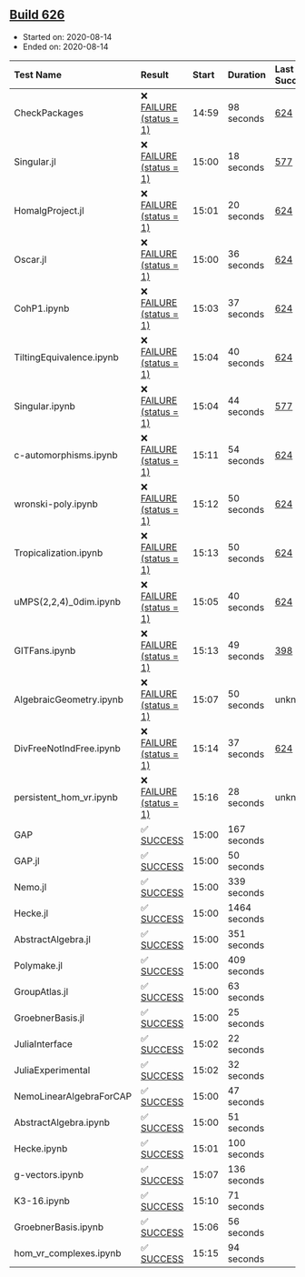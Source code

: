 ## [Build 626](https://oscarci.mathematik.uni-kl.de/job/oscar-stable/626/)

* Started on: 2020-08-14
* Ended on: 2020-08-14

| Test Name    | Result | Start | Duration | Last Success | First Failure |
|:-------------|:-------|:------|:---------|:-------------|:--------------|
| CheckPackages | ❌ [FAILURE (status = 1)](https://oscarci.mathematik.uni-kl.de/job/oscar-stable/626/artifact/logs/build-626/CheckPackages.log) | 14:59 | 98 seconds | [624](https://oscarci.mathematik.uni-kl.de/job/oscar-stable/624/) | [625](https://oscarci.mathematik.uni-kl.de/job/oscar-stable/625/) |
| Singular.jl | ❌ [FAILURE (status = 1)](https://oscarci.mathematik.uni-kl.de/job/oscar-stable/626/artifact/logs/build-626/Singular.jl.log) | 15:00 | 18 seconds | [577](https://oscarci.mathematik.uni-kl.de/job/oscar-stable/577/) | [578](https://oscarci.mathematik.uni-kl.de/job/oscar-stable/578/) |
| HomalgProject.jl | ❌ [FAILURE (status = 1)](https://oscarci.mathematik.uni-kl.de/job/oscar-stable/626/artifact/logs/build-626/HomalgProject.jl.log) | 15:01 | 20 seconds | [624](https://oscarci.mathematik.uni-kl.de/job/oscar-stable/624/) | [625](https://oscarci.mathematik.uni-kl.de/job/oscar-stable/625/) |
| Oscar.jl | ❌ [FAILURE (status = 1)](https://oscarci.mathematik.uni-kl.de/job/oscar-stable/626/artifact/logs/build-626/Oscar.jl.log) | 15:00 | 36 seconds | [624](https://oscarci.mathematik.uni-kl.de/job/oscar-stable/624/) | [625](https://oscarci.mathematik.uni-kl.de/job/oscar-stable/625/) |
| CohP1.ipynb | ❌ [FAILURE (status = 1)](https://oscarci.mathematik.uni-kl.de/job/oscar-stable/626/artifact/logs/build-626/CohP1.ipynb.log) | 15:03 | 37 seconds | [624](https://oscarci.mathematik.uni-kl.de/job/oscar-stable/624/) | [625](https://oscarci.mathematik.uni-kl.de/job/oscar-stable/625/) |
| TiltingEquivalence.ipynb | ❌ [FAILURE (status = 1)](https://oscarci.mathematik.uni-kl.de/job/oscar-stable/626/artifact/logs/build-626/TiltingEquivalence.ipynb.log) | 15:04 | 40 seconds | [624](https://oscarci.mathematik.uni-kl.de/job/oscar-stable/624/) | [625](https://oscarci.mathematik.uni-kl.de/job/oscar-stable/625/) |
| Singular.ipynb | ❌ [FAILURE (status = 1)](https://oscarci.mathematik.uni-kl.de/job/oscar-stable/626/artifact/logs/build-626/Singular.ipynb.log) | 15:04 | 44 seconds | [577](https://oscarci.mathematik.uni-kl.de/job/oscar-stable/577/) | [578](https://oscarci.mathematik.uni-kl.de/job/oscar-stable/578/) |
| c-automorphisms.ipynb | ❌ [FAILURE (status = 1)](https://oscarci.mathematik.uni-kl.de/job/oscar-stable/626/artifact/logs/build-626/c-automorphisms.ipynb.log) | 15:11 | 54 seconds | [624](https://oscarci.mathematik.uni-kl.de/job/oscar-stable/624/) | [625](https://oscarci.mathematik.uni-kl.de/job/oscar-stable/625/) |
| wronski-poly.ipynb | ❌ [FAILURE (status = 1)](https://oscarci.mathematik.uni-kl.de/job/oscar-stable/626/artifact/logs/build-626/wronski-poly.ipynb.log) | 15:12 | 50 seconds | [624](https://oscarci.mathematik.uni-kl.de/job/oscar-stable/624/) | [625](https://oscarci.mathematik.uni-kl.de/job/oscar-stable/625/) |
| Tropicalization.ipynb | ❌ [FAILURE (status = 1)](https://oscarci.mathematik.uni-kl.de/job/oscar-stable/626/artifact/logs/build-626/Tropicalization.ipynb.log) | 15:13 | 50 seconds | [624](https://oscarci.mathematik.uni-kl.de/job/oscar-stable/624/) | [625](https://oscarci.mathematik.uni-kl.de/job/oscar-stable/625/) |
| uMPS(2,2,4)_0dim.ipynb | ❌ [FAILURE (status = 1)](https://oscarci.mathematik.uni-kl.de/job/oscar-stable/626/artifact/logs/build-626/uMPS-2-2-4-_0dim.ipynb.log) | 15:05 | 40 seconds | [624](https://oscarci.mathematik.uni-kl.de/job/oscar-stable/624/) | [625](https://oscarci.mathematik.uni-kl.de/job/oscar-stable/625/) |
| GITFans.ipynb | ❌ [FAILURE (status = 1)](https://oscarci.mathematik.uni-kl.de/job/oscar-stable/626/artifact/logs/build-626/GITFans.ipynb.log) | 15:13 | 49 seconds | [398](https://oscarci.mathematik.uni-kl.de/job/oscar-stable/398/) | [399](https://oscarci.mathematik.uni-kl.de/job/oscar-stable/399/) |
| AlgebraicGeometry.ipynb | ❌ [FAILURE (status = 1)](https://oscarci.mathematik.uni-kl.de/job/oscar-stable/626/artifact/logs/build-626/AlgebraicGeometry.ipynb.log) | 15:07 | 50 seconds | unknown | unknown |
| DivFreeNotIndFree.ipynb | ❌ [FAILURE (status = 1)](https://oscarci.mathematik.uni-kl.de/job/oscar-stable/626/artifact/logs/build-626/DivFreeNotIndFree.ipynb.log) | 15:14 | 37 seconds | [624](https://oscarci.mathematik.uni-kl.de/job/oscar-stable/624/) | [625](https://oscarci.mathematik.uni-kl.de/job/oscar-stable/625/) |
| persistent_hom_vr.ipynb | ❌ [FAILURE (status = 1)](https://oscarci.mathematik.uni-kl.de/job/oscar-stable/626/artifact/logs/build-626/persistent_hom_vr.ipynb.log) | 15:16 | 28 seconds | unknown | unknown |
| GAP | ✅ [SUCCESS](https://oscarci.mathematik.uni-kl.de/job/oscar-stable/626/artifact/logs/build-626/GAP.log) | 15:00 | 167 seconds |  |  |
| GAP.jl | ✅ [SUCCESS](https://oscarci.mathematik.uni-kl.de/job/oscar-stable/626/artifact/logs/build-626/GAP.jl.log) | 15:00 | 50 seconds |  |  |
| Nemo.jl | ✅ [SUCCESS](https://oscarci.mathematik.uni-kl.de/job/oscar-stable/626/artifact/logs/build-626/Nemo.jl.log) | 15:00 | 339 seconds |  |  |
| Hecke.jl | ✅ [SUCCESS](https://oscarci.mathematik.uni-kl.de/job/oscar-stable/626/artifact/logs/build-626/Hecke.jl.log) | 15:00 | 1464 seconds |  |  |
| AbstractAlgebra.jl | ✅ [SUCCESS](https://oscarci.mathematik.uni-kl.de/job/oscar-stable/626/artifact/logs/build-626/AbstractAlgebra.jl.log) | 15:00 | 351 seconds |  |  |
| Polymake.jl | ✅ [SUCCESS](https://oscarci.mathematik.uni-kl.de/job/oscar-stable/626/artifact/logs/build-626/Polymake.jl.log) | 15:00 | 409 seconds |  |  |
| GroupAtlas.jl | ✅ [SUCCESS](https://oscarci.mathematik.uni-kl.de/job/oscar-stable/626/artifact/logs/build-626/GroupAtlas.jl.log) | 15:00 | 63 seconds |  |  |
| GroebnerBasis.jl | ✅ [SUCCESS](https://oscarci.mathematik.uni-kl.de/job/oscar-stable/626/artifact/logs/build-626/GroebnerBasis.jl.log) | 15:00 | 25 seconds |  |  |
| JuliaInterface | ✅ [SUCCESS](https://oscarci.mathematik.uni-kl.de/job/oscar-stable/626/artifact/logs/build-626/JuliaInterface.log) | 15:02 | 22 seconds |  |  |
| JuliaExperimental | ✅ [SUCCESS](https://oscarci.mathematik.uni-kl.de/job/oscar-stable/626/artifact/logs/build-626/JuliaExperimental.log) | 15:02 | 32 seconds |  |  |
| NemoLinearAlgebraForCAP | ✅ [SUCCESS](https://oscarci.mathematik.uni-kl.de/job/oscar-stable/626/artifact/logs/build-626/NemoLinearAlgebraForCAP.log) | 15:00 | 47 seconds |  |  |
| AbstractAlgebra.ipynb | ✅ [SUCCESS](https://oscarci.mathematik.uni-kl.de/job/oscar-stable/626/artifact/logs/build-626/AbstractAlgebra.ipynb.log) | 15:00 | 51 seconds |  |  |
| Hecke.ipynb | ✅ [SUCCESS](https://oscarci.mathematik.uni-kl.de/job/oscar-stable/626/artifact/logs/build-626/Hecke.ipynb.log) | 15:01 | 100 seconds |  |  |
| g-vectors.ipynb | ✅ [SUCCESS](https://oscarci.mathematik.uni-kl.de/job/oscar-stable/626/artifact/logs/build-626/g-vectors.ipynb.log) | 15:07 | 136 seconds |  |  |
| K3-16.ipynb | ✅ [SUCCESS](https://oscarci.mathematik.uni-kl.de/job/oscar-stable/626/artifact/logs/build-626/K3-16.ipynb.log) | 15:10 | 71 seconds |  |  |
| GroebnerBasis.ipynb | ✅ [SUCCESS](https://oscarci.mathematik.uni-kl.de/job/oscar-stable/626/artifact/logs/build-626/GroebnerBasis.ipynb.log) | 15:06 | 56 seconds |  |  |
| hom_vr_complexes.ipynb | ✅ [SUCCESS](https://oscarci.mathematik.uni-kl.de/job/oscar-stable/626/artifact/logs/build-626/hom_vr_complexes.ipynb.log) | 15:15 | 94 seconds |  |  |
